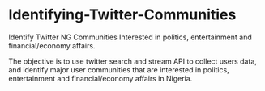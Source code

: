 # Identifying-Twitter-Communities
Identify Twitter NG Communities Interested in politics, entertainment and financial/economy affairs.

The objective is to use twitter search and stream API to collect users data, and identify major user communities that are interested in politics, entertainment and financial/economy affairs in Nigeria.

